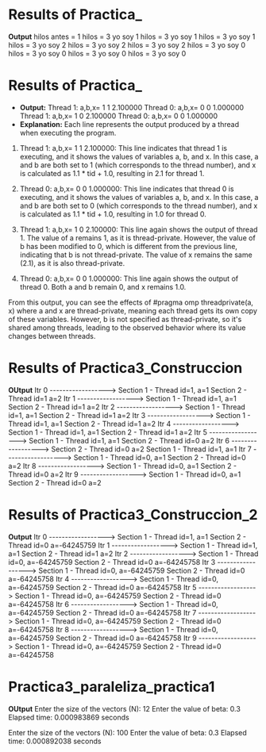 # Results of Practica_
**Output**
hilos antes = 1
hilos = 3
yo soy 1
hilos = 3
yo soy 1
hilos = 3
yo soy 1
hilos = 3
yo soy 2
hilos = 3
yo soy 2
hilos = 3
yo soy 2
hilos = 3
yo soy 0
hilos = 3
yo soy 0
hilos = 3
yo soy 0
hilos = 3
yo soy 0

# Results of Practica_

* **Output:**
Thread 1: a,b,x= 1 1 2.100000
Thread 0: a,b,x= 0 0 1.000000
Thread 1: a,b,x= 1 0 2.100000
Thread 0: a,b,x= 0 0 1.000000
* **Explanation:**
Each line represents the output produced by a thread when executing the program.
1. Thread 1: a,b,x= 1 1 2.100000: This line indicates that thread 1 is executing, and it shows the values of variables a, b, and x. In this case, a and b are both set to 1 (which corresponds to the thread number), and x is calculated as 1.1 * tid + 1.0, resulting in 2.1 for thread 1.

2. Thread 0: a,b,x= 0 0 1.000000: This line indicates that thread 0 is executing, and it shows the values of variables a, b, and x. In this case, a and b are both set to 0 (which corresponds to the thread number), and x is calculated as 1.1 * tid + 1.0, resulting in 1.0 for thread 0.

3. Thread 1: a,b,x= 1 0 2.100000: This line again shows the output of thread 1. The value of a remains 1, as it is thread-private. However, the value of b has been modified to 0, which is different from the previous line, indicating that b is not thread-private. The value of x remains the same (2.1), as it is also thread-private.

4. Thread 0: a,b,x= 0 0 1.000000: This line again shows the output of thread 0. Both a and b remain 0, and x remains 1.0.

From this output, you can see the effects of #pragma omp threadprivate(a, x) where a and x are thread-private, meaning each thread gets its own copy of these variables. However, b is not specified as thread-private, so it's shared among threads, leading to the observed behavior where its value changes between threads.

# Results of Practica3_Construccion
**OUtput**
Itr 0 ------------------>
Section 1 - Thread id=1, a=1
Section 2 - Thread id=1 a=2
Itr 1 ------------------>
Section 1 - Thread id=1, a=1
Section 2 - Thread id=1 a=2
Itr 2 ------------------>
Section 1 - Thread id=1, a=1
Section 2 - Thread id=1 a=2
Itr 3 ------------------>
Section 1 - Thread id=1, a=1
Section 2 - Thread id=1 a=2
Itr 4 ------------------>
Section 1 - Thread id=1, a=1
Section 2 - Thread id=1 a=2
Itr 5 ------------------>
Section 1 - Thread id=1, a=1
Section 2 - Thread id=0 a=2
Itr 6 ------------------>
Section 2 - Thread id=0 a=2
Section 1 - Thread id=1, a=1
Itr 7 ------------------>
Section 1 - Thread id=0, a=1
Section 2 - Thread id=0 a=2
Itr 8 ------------------>
Section 1 - Thread id=0, a=1
Section 2 - Thread id=0 a=2
Itr 9 ------------------>
Section 1 - Thread id=0, a=1
Section 2 - Thread id=0 a=2

# Results of Practica3_Construccion_2

**Output**
Itr 0 ------------------>
Section 1 - Thread id=1, a=1
Section 2 - Thread id=0 a=-64245759
Itr 1 ------------------>
Section 1 - Thread id=1, a=1
Section 2 - Thread id=1 a=2
Itr 2 ------------------>
Section 1 - Thread id=0, a=-64245759
Section 2 - Thread id=0 a=-64245758
Itr 3 ------------------>
Section 1 - Thread id=0, a=-64245759
Section 2 - Thread id=0 a=-64245758
Itr 4 ------------------>
Section 1 - Thread id=0, a=-64245759
Section 2 - Thread id=0 a=-64245758
Itr 5 ------------------>
Section 1 - Thread id=0, a=-64245759
Section 2 - Thread id=0 a=-64245758
Itr 6 ------------------>
Section 1 - Thread id=0, a=-64245759
Section 2 - Thread id=0 a=-64245758
Itr 7 ------------------>
Section 1 - Thread id=0, a=-64245759
Section 2 - Thread id=0 a=-64245758
Itr 8 ------------------>
Section 1 - Thread id=0, a=-64245759
Section 2 - Thread id=0 a=-64245758
Itr 9 ------------------>
Section 1 - Thread id=0, a=-64245759
Section 2 - Thread id=0 a=-64245758


# Practica3_paraleliza_practica1

**OUtput**
Enter the size of the vectors (N): 12
Enter the value of beta: 0.3
Elapsed time: 0.000983869 seconds

Enter the size of the vectors (N): 100
Enter the value of beta: 0.3
Elapsed time: 0.000892038 seconds